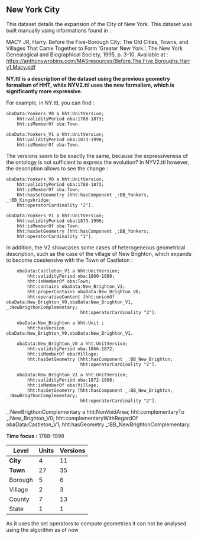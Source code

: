## New York City

This dataset details the expansion of the City of New York. 
This dataset was built manually using informations found in :

MACY JR, Harry. Before the Five-Borough City: The Old Cities, Towns, and Villages That Came Together to Form ‘Greater New York.’. The New York Genealogical and Biographical Society, 1995, p. 3-10.
Available at : https://anthonywrobins.com/MASresources/Before.The.Five.Boroughs.Harry1.Macy.pdf

**NY.ttl is a description of the dataset using the previous geometry formalism of HHT, while NYV2.ttl uses the new formalism, which is significantly more expressive.**


For example, in NY.ttl, you can find :

    obaData:Yonkers_V0 a hht:UnitVersion;
        hht:validityPeriod oba:1788-1873;
        hht:isMemberOf oba:Town.
    
    obaData:Yonkers_V1 a hht:UnitVersion;
        hht:validityPeriod oba:1873-1998;
        hht:isMemberOf oba:Town.

The versions seem to be exactly the same, because the expressiveness of the ontology is not sufficient to express the evolution? In NYV2.ttl however, the description allows to see the change :

    obaData:Yonkers_V0 a hht:UnitVersion;
        hht:validityPeriod oba:1788-1873;
        hht:isMemberOf oba:Town;
        hht:hasSetGeometry [hht:hasComponent _:BB_Yonkers, _:BB_Kingsbridge;
        hht:operatorCardinality "2"].
        
    obaData:Yonkers_V1 a hht:UnitVersion;
        hht:validityPeriod oba:1873-1998;
        hht:isMemberOf oba:Town;
        hht:hasSetGeometry [hht:hasComponent _:BB_Yonkers;
        hht:operatorCardinality "1"].


In addition, the V2 showcases some cases of heterogeneous geometrical description, such as the case of the village of New Brighton, which expands to become coextensive with the Town of Castleton :
        
        obaData:Castleton_V1 a hht:UnitVersion;
            hht:validityPeriod oba:1860-1898;
            hht:isMemberOf oba:Town;
            hht:contains obaData:New_Brighton_V1;
            hht:properContains obaData:New_Brighton_V0;
            hht:operativeContent [hht:unionOf obaData:New_Brighton_V0,obaData:New_Brighton_V1, _:NewBrigthonComplementary;
                                hht:operatorCardinality "2"].
        
        obaData:New_Brighton a hht:Unit ;
            hht:hasVersion obaData:New_Brighton_V0,obaData:New_Brighton_V1.
        
        obaData:New_Brighton_V0 a hht:UnitVersion;
            hht:validityPeriod oba:1866-1872;
            hht:isMemberOf oba:Village;
            hht:hasSetGeometry [hht:hasComponent _:BB_New_Brighton;
                                hht:operatorCardinality "2"].
        
        obaData:New_Brighton_V1 a hht:UnitVersion;
            hht:validityPeriod oba:1872-1898;
            hht:isMemberOf oba:Village;
            hht:hasSetGeometry [hht:hasComponent _:BB_New_Brighton, _:NewBrigthonComplementary;
                                hht:operatorCardinality "2"].

_:NewBrigthonComplementary a hht:NonVoidArea; hht:complementaryTo _:New_Brighton_V0; hht:complementaryWithRegardOf obaData:Castleton_V1; hht:hasGeometry _:BB_NewBrightonComplementary.



**Time focus :** 1788-1998

|Level|Units  |Versions |
|---------|--| -- |
|  **City**       | 4  | 11 |
|  **Town**       | 27 | 35 |
|  Borough       | 5 | 6 |
|  Village      | 2 | 3 |
|  County     | 7  | 13 |
|  State     |1 | 1 |

As it uses the set operators to compute geometries it can not be analysed using the algorithm as of now



